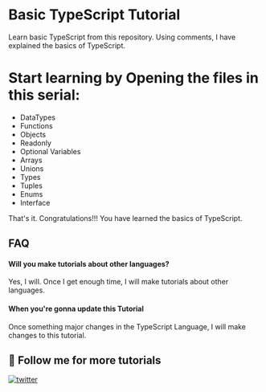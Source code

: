 
# Basic TypeScript Tutorial

Learn basic TypeScript from this repository. Using comments, I have explained the basics of TypeScript. 

# Start learning by Opening the files in this serial:
- DataTypes
- Functions
- Objects
- Readonly
- Optional Variables
- Arrays
- Unions
- Types
- Tuples
- Enums
- Interface

That's it. Congratulations!!! You have learned the basics of TypeScript.
## FAQ

#### Will you make tutorials about other languages?

Yes, I will. Once I get enough time, I will make tutorials about other languages.

#### When you're gonna update this Tutorial

Once something major changes in the TypeScript Language, I will make changes to this tutorial.


## 🔗 Follow me for more tutorials
[![twitter](https://img.shields.io/badge/twitter-1DA1F2?style=for-the-badge&logo=twitter&logoColor=white)](https://twitter.com/TheAshiqTasdid)

